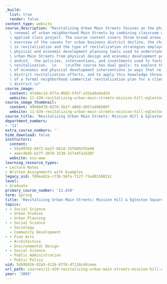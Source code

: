```yaml
---
_build:
  list: true
  render: false
content_type: website
course_description: "Revitalizing Urban Main Streets focuses on the physical and economic\
  \ renewal of urban neighborhood Main Streets by combining classroom work with an\
  \ applied class project. The course content covers three broad areas:\n\n1.  an\
  \ overview of the causes for urban business district decline, the challenges faced\
  \ in revitalization and the type of revitalization strategies employed;\n2.  the\
  \ physical and economic development planning tools used to understand and assess\
  \ urban Main Streets from physical design and economic development perspectives;\
  \ and\n3.  the policies, interventions, and investments used to foster urban commercial\
  \ revitalization.  \n    \n\nThe course has dual goals: to explore the integration\
  \ of economic and physical development interventions in ways that reinforce commercial\
  \ district revitalization efforts, and to apply this knowledge through the development\
  \ of a formal neighborhood commercial revitalization plan for a client business\
  \ district.\n"
course_image:
  content: 47a9ec14-077a-0b02-5fef-a32a49a9a454
  website: 11-439-revitalizing-urban-main-streets-mission-hill-egleston-square-boston-spring-2003
course_image_thumbnail:
  content: 9998b978-0378-5b2f-d868-d957a496909f
  website: 11-439-revitalizing-urban-main-streets-mission-hill-egleston-square-boston-spring-2003
course_title: 'Revitalizing Urban Main Streets: Mission Hill & Egleston Square, Boston'
department_numbers:
- '11'
extra_course_numbers: ''
hide_download: false
instructors:
  content:
  - 55e997b5-0472-ba37-6618-35fb09255e90
  - aaec4bd5-b27f-3078-3230-317a4fa1638f
  website: ocw-www
learning_resource_types:
- Lecture Notes
- Written Assignments with Examples
legacy_uid: f89ea82a-c73b-56fa-7127-f1ed0158822c
level:
- Graduate
primary_course_number: '11.439'
term: Spring
title: 'Revitalizing Urban Main Streets: Mission Hill & Egleston Square, Boston'
topics:
- - Social Science
  - Urban Studies
  - Urban Planning
- - Social Science
  - Sociology
  - Community Development
- - Fine Arts
  - Architecture
  - Environmental Design
- - Social Science
  - Public Administration
  - Public Policy
uid: 5db9b926-02a5-411b-87fd-d7110cddceea
url_path: courses/11-439-revitalizing-urban-main-streets-mission-hill-egleston-square-boston-spring-2003
year: '2003'
---
```

